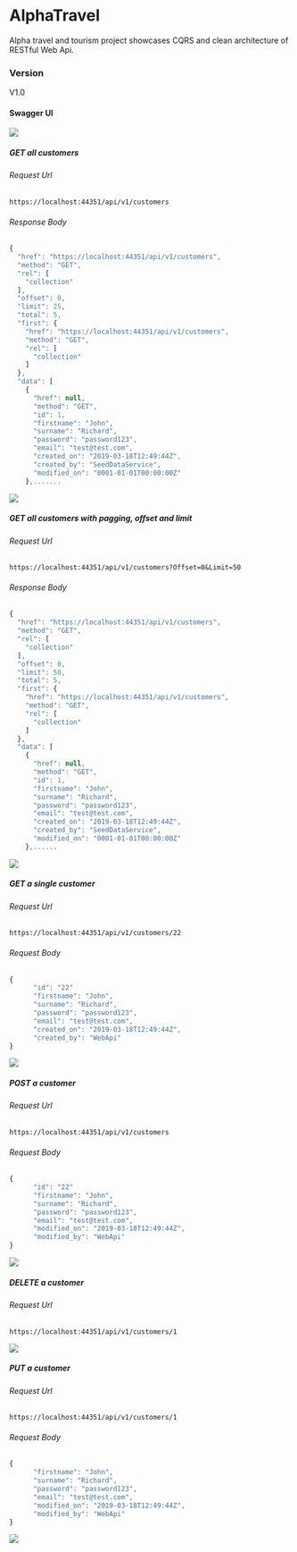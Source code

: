 # AlphaTravel
Alpha travel and tourism project showcases CQRS and clean architecture of RESTful Web Api.

### Version
V1.0

#### Swagger UI
![](Swagger%20UI%20-%20Customer%20Web%20Api.PNG)

##### GET all customers
###### Request Url
` https://localhost:44351/api/v1/customers `
###### Response Body
```javascript
{
  "href": "https://localhost:44351/api/v1/customers",
  "method": "GET",
  "rel": [
    "collection"
  ],
  "offset": 0,
  "limit": 25,
  "total": 5,
  "first": {
    "href": "https://localhost:44351/api/v1/customers",
    "method": "GET",
    "rel": [
      "collection"
    ]
  },
  "data": [
    {
      "href": null,
      "method": "GET",
      "id": 1,
      "firstname": "John",
      "surname": "Richard",
      "password": "password123",
      "email": "test@test.com",
      "created_on": "2019-03-18T12:49:44Z",
      "created_by": "SeedDataService",
      "modified_on": "0001-01-01T00:00:00Z"
    },.......
```
![](Get%20All%20Customers.PNG)

##### GET all customers with pagging, offset and limit
###### Request Url
` https://localhost:44351/api/v1/customers?Offset=0&Limit=50 `
###### Response Body
```javascript
{
  "href": "https://localhost:44351/api/v1/customers",
  "method": "GET",
  "rel": [
    "collection"
  ],
  "offset": 0,
  "limit": 50,
  "total": 5,
  "first": {
    "href": "https://localhost:44351/api/v1/customers",
    "method": "GET",
    "rel": [
      "collection"
    ]
  },
  "data": [
    {
      "href": null,
      "method": "GET",
      "id": 1,
      "firstname": "John",
      "surname": "Richard",
      "password": "password123",
      "email": "test@test.com",
      "created_on": "2019-03-18T12:49:44Z",
      "created_by": "SeedDataService",
      "modified_on": "0001-01-01T00:00:00Z"
    },......
 ```
 ![](Get%20All%20Customers%20with%20pagging%202.PNG)


##### GET a single customer
###### Request Url
`https://localhost:44351/api/v1/customers/22`
###### Request Body
```javascript
{
      "id": "22"
      "firstname": "John",
      "surname": "Richard",
      "password": "password123",
      "email": "test@test.com",
      "created_on": "2019-03-18T12:49:44Z",
      "created_by": "WebApi"
}
```
![](Get%20Customer.png)


##### POST a customer
###### Request Url
`https://localhost:44351/api/v1/customers`
###### Request Body
```javascript
{
      "id": "22"
      "firstname": "John",
      "surname": "Richard",
      "password": "password123",
      "email": "test@test.com",
      "modified_on": "2019-03-18T12:49:44Z",
      "modified_by": "WebApi"
}
```
![](Post%20Customer.png)


##### DELETE a customer
###### Request Url
`https://localhost:44351/api/v1/customers/1`

![](Delete%20Customer.png)


##### PUT a customer
###### Request Url
`https://localhost:44351/api/v1/customers/1`
###### Request Body
```javascript
{
      "firstname": "John",
      "surname": "Richard",
      "password": "password123",
      "email": "test@test.com",
      "modified_on": "2019-03-18T12:49:44Z",
      "modified_by": "WebApi"
}
```
![](Put%20Customer.png)
